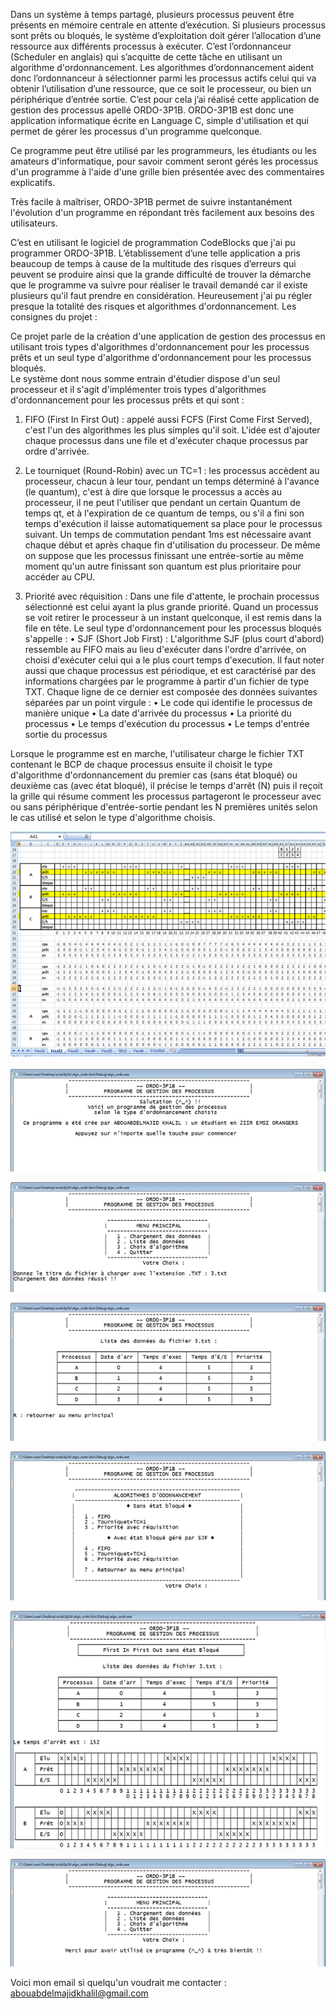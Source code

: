 Dans un système à temps partagé, plusieurs processus peuvent être présents en mémoire centrale en attente d’exécution. Si plusieurs processus sont prêts ou bloqués, le système d’exploitation doit gérer l’allocation d’une ressource aux différents processus à exécuter. C’est l’ordonnanceur (Scheduler en anglais) qui s’acquitte de cette tâche en utilisant un algorithme d'ordonnancement.
Les algorithmes d’ordonnancement aident donc l’ordonnanceur à sélectionner parmi les processus actifs celui qui va obtenir l’utilisation d’une ressource, que ce soit le processeur, ou bien un périphérique d’entrée sortie. 
C’est pour cela j’ai réalisé cette application de gestion des processus apellé ORDO-3P1B. 
ORDO-3P1B est donc une application informatique écrite en Language C, simple d'utilisation et qui permet de gérer les processus d'un programme quelconque.

Ce programme peut être utilisé par les programmeurs, les étudiants ou les amateurs d'informatique, pour savoir comment seront gérés les processus d'un programme à l'aide d'une grille bien présentée avec des commentaires explicatifs.

Très facile à maîtriser, ORDO-3P1B permet de suivre instantanément l'évolution d'un programme en répondant très facilement aux besoins des utilisateurs.

C’est en utilisant le logiciel de programmation CodeBlocks que j'ai pu programmer ORDO-3P1B. L’établissement d’une telle application a pris beaucoup  de temps à cause de la multitude des risques d’erreurs qui peuvent se produire ainsi que la grande difficulté de trouver la démarche que le programme va suivre pour réaliser le travail demandé car il existe plusieurs qu'il faut prendre en considération. Heureusement j'ai pu régler presque la totalité des risques et algorithmes d'ordonnancement.
Les consignes du projet :

Ce projet parle de la création d'une application de gestion des processus en utilisant trois types d'algorithmes d'ordonnancement pour les processus prêts et un seul type d'algorithme d'ordonnancement pour les processus bloqués.  
Le système dont nous somme entrain d'étudier dispose d'un seul processeur et il s'agit d'implémenter trois types d'algorithmes d'ordonnancement pour les processus prêts et qui sont :

1.	FIFO (First In First Out) : appelé aussi FCFS (First Come First Served), c'est l'un des algorithmes les plus simples qu'il soit. L'idée est d'ajouter chaque processus dans une file et d'exécuter chaque processus par ordre d'arrivée.

2.	Le tourniquet (Round-Robin) avec un TC=1 : les processus accèdent au processeur, chacun à leur tour, pendant un temps déterminé à l'avance (le quantum), c'est à dire que lorsque le processus a accès au processeur, il ne peut l'utiliser que pendant un certain Quantum de temps qt, et à l'expiration de ce quantum de temps, ou s'il a fini son temps d'exécution il laisse automatiquement sa place pour le processus suivant. Un temps de commutation pendant 1ms est nécessaire avant chaque début et après chaque fin d'utilisation du processeur. De même on suppose que les processus finissant une entrée-sortie au même moment qu'un autre finissant son quantum est plus prioritaire pour accéder au CPU.

3.	Priorité avec réquisition : Dans une file d'attente, le prochain processus sélectionné est celui ayant la plus grande priorité.  Quand un processus se voit retirer le processeur à un instant quelconque, il est remis dans la file en tête.
Le seul type d'ordonnancement pour les processus bloqués s'appelle : 
•	SJF (Short Job First) : L'algorithme SJF (plus court d'abord) ressemble au FIFO mais au lieu d'exécuter dans l'ordre d'arrivée, on choisi d'exécuter celui qui a le plus court temps d'execution.
Il faut noter aussi que chaque processus est périodique, et est caractérisé par des informations chargées par le programme à partir d'un fichier de type TXT. Chaque ligne de ce dernier est composée des données suivantes séparées par un point virgule : 
•	Le code qui identifie le processus de manière unique
•	La date d'arrivée du processus
•	La priorité du processus
•	Le temps d'exécution du processus
•	Le temps d'entrée sortie du processus

Lorsque le programme est en marche, l'utilisateur charge le fichier TXT contenant le BCP de chaque processus ensuite il choisit le type d'algorithme d'ordonnancement du premier cas (sans état bloqué) ou deuxième cas (avec état bloqué), il précise le temps d'arrêt (N) puis il reçoit la grille qui résume comment les processus partageront le processeur avec ou sans périphérique d'entrée-sortie pendant les N premières unités selon le cas utilisé  et selon le type d'algorithme choisis.  

<p align="center">
  <img src="/0.png">
</p>
<p align="center">
  <img src="/1.png">
</p>
<p align="center">
  <img src="/2.png">
</p>
<p align="center">
  <img src="/3.png">
</p>
<p align="center">
  <img src="/4.png">
</p>
<p align="center">
  <img src="/5.png">
</p>
<p align="center">
  <img src="/6.png">
</p>

Voici mon email si quelqu'un voudrait me contacter : abouabdelmajidkhalil@gmail.com
